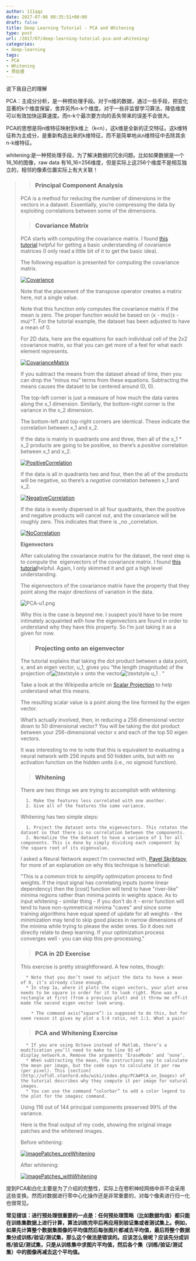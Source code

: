```yaml
---
author: 111qqz
date: 2017-07-06 08:35:51+00:00
draft: false
title: Deep Learning Tutorial - PCA and Whitening
type: post
url: /2017/07/deep-learning-tutorial-pca-and-whitening/
categories:
- deep-learning
tags:
- PCA
- Whitening
- 预处理
---
```


说下我自己的理解

PCA：主成分分析，是一种预处理手段。对于n维的数据，通过一些手段，把变化显著的k个维度保留，舍弃另外n-k个维度。对于一些非监督学习算法，降低维度可以有效加快运算速度。而n-k个最次要方向的丢失带来的误差不会很大。

PCA的思想是将n维特征映射到k维上（k<n），这k维是全新的正交特征。这k维特征称为主成分，是重新构造出来的k维特征，而不是简单地从n维特征中去除其余n-k维特征。

whitening:是一种预处理手段，为了解决数据的冗余问题。比如如果数据是一个16_16的图像，raw data 有16_16=256维度，但是实际上这256个维度不是相互独立的，相邻的像素位置实际上有大关联！

<!-- more -->







<blockquote>

> 
> ### Principal Component Analysis
> 
> 
PCA is a method for reducing the number of dimensions in the vectors in a dataset. Essentially, you’re compressing the data by exploiting correlations between some of the dimensions.

> 
> ### Covariance Matrix
> 
> 
PCA starts with computing the covariance matrix. I found [this tutorial](http://stattrek.com/matrix-algebra/covariance-matrix.aspx) helpful for getting a basic understanding of covariance matrices (I only read a little bit of it to get the basic idea).

The following equation is presented for computing the covariance matrix.

[![Covariance](http://chrisjmccormick.files.wordpress.com/2014/06/covariance.png)
](https://chrisjmccormick.files.wordpress.com/2014/06/covariance.png)

Note that the placement of the transpose operator creates a matrix here, not a single value.

Note that this function only computes the covariance matrix if the mean is zero. The proper function would be based on (x - mu)(x - mu)^T. For the tutorial example, the dataset has been adjusted to have a mean of 0.

For 2D data, here are the equations for each individual cell of the 2x2 covariance matrix, so that you can get more of a feel for what each element represents.

[![CovarianceMatrix](http://chrisjmccormick.files.wordpress.com/2014/06/covariancematrix.png)
](https://chrisjmccormick.files.wordpress.com/2014/06/covariancematrix.png)

If you subtract the means from the dataset ahead of time, then you can drop the “minus mu” terms from these equations. Subtracting the means causes the dataset to be centered around (0, 0).

The top-left corner is just a measure of how much the data varies along the x_1 dimension. Similarly, the bottom-right corner is the variance in the x_2 dimension.

The bottom-left and top-right corners are identical. These indicate the correlation between x_1 and x_2.

If the data is mainly in quadrants one and three, then all of the x_1 * x_2 products are going to be positive, so there’s a _positive_ correlation between x_1 and x_2.

[![PositiveCorrelation](http://chrisjmccormick.files.wordpress.com/2014/06/positivecorrelation.png)
](https://chrisjmccormick.files.wordpress.com/2014/06/positivecorrelation.png)

If the data is all in quadrants two and four, then the all of the products will be negative, so there’s a _negative_ correlation between x_1 and x_2.

[![NegativeCorrelation](http://chrisjmccormick.files.wordpress.com/2014/06/negativecorrelation.png)
](https://chrisjmccormick.files.wordpress.com/2014/06/negativecorrelation.png)

If the data is evenly dispersed in all four quadrants, then the positive and negative products will cancel out, and the covariance will be roughly zero. This indicates that there is _no _correlation.

[![NoCorrelation](http://chrisjmccormick.files.wordpress.com/2014/06/nocorrelation.png)
](https://chrisjmccormick.files.wordpress.com/2014/06/nocorrelation.png)

**Eigenvectors**

After calculating the covariance matrix for the dataset, the next step is to compute the  eigenvectors of the covariance matrix. I found [this tutorial](http://www.math.hmc.edu/calculus/tutorials/eigenstuff/)helpful. Again, I only skimmed it and got a high level understanding.

The eigenvectors of the covariance matrix have the property that they point along the major directions of variation in the data.

![PCA-u1.png](http://ufldl.stanford.edu/wiki/images/thumb/b/b4/PCA-u1.png/600px-PCA-u1.png)


Why this is the case is beyond me. I suspect you’d have to be more intimately acquainted with how the eigenvectors are found in order to understand why they have this property. So I’m just taking it as a given for now.

> 
> ### Projecting onto an eigenvector
> 
> 
The tutorial explains that taking the dot product between a data point, x, and an eigen vector, u_1, gives you “the length (magnitude) of the projection of![\textstyle x](http://deeplearning.stanford.edu/wiki/images/math/f/6/c/f6c0f8758a1eb9c99c0bbe309ff2c5a5.png)
onto the vector![\textstyle u_1](http://deeplearning.stanford.edu/wiki/images/math/3/f/c/3fc01c8dc5d4c8c57cd758ec3a76283f.png)
. “

Take a look at the Wikipedia article on [Scalar Projection](http://en.wikipedia.org/wiki/Scalar_projection) to help understand what this means.

The resulting scalar value is a point along the line formed by the eigen vector.

What’s actually involved, then, in reducing a 256 dimensional vector down to 50 dimensional vector? You will be taking the dot product between your 256-dimensional vector x and each of the top 50 eigen vectors.

It was interesting to me to note that this is equivalent to evaluating a neural network with 256 inputs and 50 hidden units, but with no activation function on the hidden units (i.e., no sigmoid function).

> 
> ### Whitening
> 
> 
There are two things we are trying to accomplish with whitening:

> 
> 
      1. Make the features less correlated with one another.
      2. Give all of the features the same variance.

Whitening has two simple steps:

      1. Project the dataset onto the eigenvectors. This rotates the dataset so that there is no correlation between the components.
      2. Normalize the the dataset to have a variance of 1 for all components. This is done by simply dividing each component by the square root of its eigenvalue.

I asked a Neural Network expect I’m connected with, [Pavel Skribtsov](http://www.pawlin.com/), for more of an explanation on why this technique is beneficial:

"This is a common trick to simplify optimization process to find weights. If the input signal has correlating inputs (some linear dependency) then the [cost] function will tend to have "river-like" minima regions rather than minima points in weights space. As to input whitening - similar thing - if you don't do it - error function will tend to have non-symmetrical minima "caves" and since some training algorithms have equal speed of update for all weights - the minimization may tend to skip good places in narrow dimensions of the minima while trying to please the wider ones. So it does not directly relate to deep learning. If your optimization process converges well - you can skip this pre-processing."

> 
> ### PCA in 2D Exercise
> 
> 
This exercise is pretty straightforward. A few notes, though:

> 
> 
      * Note that you don’t need to adjust the data to have a mean of 0, it’s already close enough.
      * In step 1a, where it plots the eigen vectors, your plot area needs to be square in order for it to look right. Mine was a rectangle at first (from a previous plot) and it threw me off–it made the second eigen vector look wrong.

        * The command axis(“square”) is supposed to do this, but for seem reason it gives my plot a 5:4 ratio, not 1:1. What a pain!




> 
> ### PCA and Whitening Exercise
> 
> 

> 
> 
      * If you are using Octave instead of Matlab, there’s a modification you’ll need to make to line 93 of display_network.m. Remove the arguments ‘EraseMode’ and ‘none’.
      * When subtracting the mean, the instructions say to calculate the mean per image, but the code says to calculate it per row (per pixel). This [section](http://ufldl.stanford.edu/wiki/index.php/PCA#PCA_on_Images) of the tutorial describes why they compute it per image for natural images.
      * You can use the command “colorbar” to add a color legend to the plot for the imagesc command.

Using 116 out of 144 principal components preserved 99% of the variance.

Here is the final output of my code, showing the original image patches and the whitened images.

Before whitening:

[![imagePatches_preWhitening](http://chrisjmccormick.files.wordpress.com/2014/06/imagepatches_prewhitening.png)
](https://chrisjmccormick.files.wordpress.com/2014/06/imagepatches_prewhitening.png)

After whitening:

[![imagePatches_withWhitening](http://chrisjmccormick.files.wordpress.com/2014/06/imagepatches_withwhitening.png)
](https://chrisjmccormick.files.wordpress.com/2014/06/imagepatches_withwhitening.png)</blockquote>





提到PCA和白化主要是为了介绍的完整性，实际上在卷积神经网络中并不会采用这些变换。然而对数据进行零中心化操作还是非常重要的，对每个像素进行归一化也很常见。

**常见错误：进行预处理很重要的一点是：任何预处理策略（比如数据均值）都只能在训练集数据上进行计算，算法训练完毕后再应用到验证集或者测试集上。例如，如果先计算整个数据集图像的平均值然后每张图片都减去平均值，最后将整个数据集分成训练/验证/测试集，那么这个做法是错误的。应该怎么做呢？应该先分成训练/验证/测试集，只是从训练集中求图片平均值，然后各个集（训练/验证/测试集）中的图像再减去这个平均值。**
